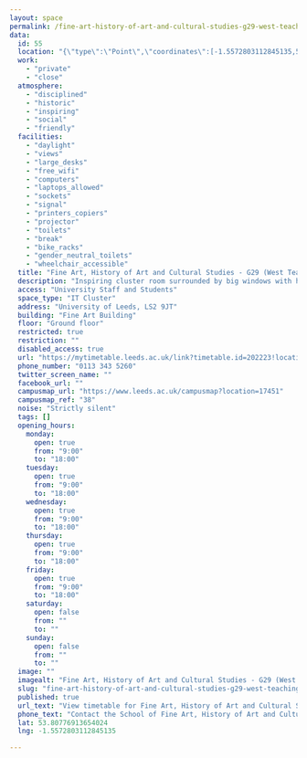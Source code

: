 ```yaml
---
layout: space
permalink: /fine-art-history-of-art-and-cultural-studies-g29-west-teaching-labs/
data:
  id: 55
  location: "{\"type\":\"Point\",\"coordinates\":[-1.5572803112845135,53.80776913654024]}"
  work:
    - "private"
    - "close"
  atmosphere:
    - "disciplined"
    - "historic"
    - "inspiring"
    - "social"
    - "friendly"
  facilities:
    - "daylight"
    - "views"
    - "large_desks"
    - "free_wifi"
    - "computers"
    - "laptops_allowed"
    - "sockets"
    - "signal"
    - "printers_copiers"
    - "projector"
    - "toilets"
    - "break"
    - "bike_racks"
    - "gender_neutral_toilets"
    - "wheelchair_accessible"
  title: "Fine Art, History of Art and Cultural Studies - G29 (West Teaching Labs)"
  description: "Inspiring cluster room surrounded by big windows with high views of the University campus. 31 seat capacity."
  access: "University Staff and Students"
  space_type: "IT Cluster"
  address: "University of Leeds, LS2 9JT"
  building: "Fine Art Building"
  floor: "Ground floor"
  restricted: true
  restriction: ""
  disabled_access: true
  url: "https://mytimetable.leeds.ac.uk/link?timetable.id=202223!location!6856E1BEE4EE6ABF22261FF5840C4F6F"
  phone_number: "0113 343 5260"
  twitter_screen_name: ""
  facebook_url: ""
  campusmap_url: "https://www.leeds.ac.uk/campusmap?location=17451"
  campusmap_ref: "38"
  noise: "Strictly silent"
  tags: []
  opening_hours:
    monday:
      open: true
      from: "9:00"
      to: "18:00"
    tuesday:
      open: true
      from: "9:00"
      to: "18:00"
    wednesday:
      open: true
      from: "9:00"
      to: "18:00"
    thursday:
      open: true
      from: "9:00"
      to: "18:00"
    friday:
      open: true
      from: "9:00"
      to: "18:00"
    saturday:
      open: false
      from: ""
      to: ""
    sunday:
      open: false
      from: ""
      to: ""
  image: ""
  imagealt: "Fine Art, History of Art and Cultural Studies - G29 (West Teaching Labs)"
  slug: "fine-art-history-of-art-and-cultural-studies-g29-west-teaching-labs"
  published: true
  url_text: "View timetable for Fine Art, History of Art and Cultural Studies - G29 (West Teaching Labs)"
  phone_text: "Contact the School of Fine Art, History of Art and Cultural Studies"
  lat: 53.80776913654024
  lng: -1.5572803112845135

---
```

